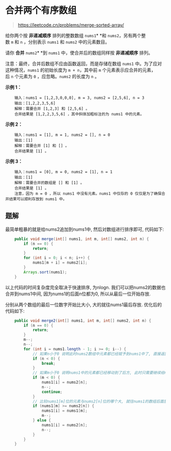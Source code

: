 # 合并两个有序数组

> <https://leetcode.cn/problems/merge-sorted-array/>

给你两个按 **非递减顺序** 排列的整数数组 `nums1`\* \*和 `nums2`，另有两个整数 `m` 和 `n` ，分别表示 `nums1` 和 `nums2` 中的元素数目。

请你 **合并** `nums2`\* \*到 `nums1` 中，使合并后的数组同样按 **非递减顺序** 排列。

注意：最终，合并后数组不应由函数返回，而是存储在数组 `nums1` 中。为了应对这种情况，`nums1` 的初始长度为 `m + n`，其中前 `m` 个元素表示应合并的元素，后 `n` 个元素为 `0` ，应忽略。`nums2` 的长度为 `n` 。

**示例 1：**
```
    输入：nums1 = [1,2,3,0,0,0], m = 3, nums2 = [2,5,6], n = 3
    输出：[1,2,2,3,5,6]
    解释：需要合并 [1,2,3] 和 [2,5,6] 。
    合并结果是 [1,2,2,3,5,6] ，其中斜体加粗标注的为 nums1 中的元素。
```
**示例 2：**
```
    输入：nums1 = [1], m = 1, nums2 = [], n = 0
    输出：[1]
    解释：需要合并 [1] 和 [] 。
    合并结果是 [1] 。
```
**示例 3：**
```
    输入：nums1 = [0], m = 0, nums2 = [1], n = 1
    输出：[1]
    解释：需要合并的数组是 [] 和 [1] 。
    合并结果是 [1] 。
    注意，因为 m = 0 ，所以 nums1 中没有元素。nums1 中仅存的 0 仅仅是为了确保合并结果可以顺利存放到 nums1 中。
```
## 题解

最简单粗暴的就是给nums2追加到nums1中, 然后对数组进行排序即可, 代码如下:

```java
	public void merge(int[] nums1, int m, int[] nums2, int n) {
        if (n == 0) {
            return;
        }
        for (int i = 0; i < n; i++) {
            nums1[m + i] = nums2[i];
        }
        Arrays.sort(nums1);
    }
```

以上代码的时间复杂度完全取决于快速排序, 为nlogn. 我们可以把nums2的数据也合并到nums1中间, 因为nums1的后面n位都为0, 所以从最后一位开始存放.

分别从两个数组的最后一位数字开始比大小, 大的就往nums1最后存放. 优化后的代码如下:

```java
    public void merge2(int[] nums1, int m, int[] nums2, int n) {
        if (n == 0) {
            return;
        }
        m--;
        n--;
        for (int i = nums1.length - 1; i >= 0; i--) {
            // 如果n小于0 说明此时nums2数组中元素都已经赋予到nums1中了, 直接返回nums1即可
            if (n < 0) {
                break;
            }
            // 如果m小于0 说明nums1中的元素都已经移动到了后方, 此时只需要继续给nums2中的元素填充到nums1的前i位即可
            if (m < 0) {
                nums1[i] = nums2[n];
                n--;
                continue;
            }
            // 比较nums1[m]位的元素与nums2[n]位的哪个大, 就往nums1的数组后面放. 同时给对应的m或者n下标往前移一位
            if (nums1[m] >= nums2[n]) {
                nums1[i] = nums1[m];
                m--;
            } else {
                nums1[i] = nums2[n];
                n--;
            }
        }
    }
```

